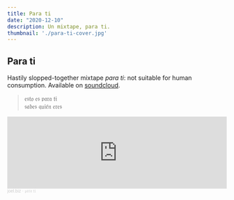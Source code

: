 ```yaml
---
title: Para ti
date: "2020-12-10"
description: Un mixtape, para ti.
thumbnail: './para-ti-cover.jpg'
---
```


## Para ti

Hastily slopped-together mixtape *para ti*: not suitable for human consumption. Available on <a href='https://soundcloud.com/joelbiz/para-ti' target='_blank' rel='noopener noreferrer'>soundcloud</a>.

<blockquote><p>
  𝔢𝔰𝔱𝔬 𝔢𝔰 𝔭𝔞𝔯𝔞 𝔱𝔦 <br/>
  𝔰𝔞𝔟𝔢𝔰 𝔮𝔲𝔦𝔢́𝔫 𝔢𝔯𝔢𝔰
</p></blockquote>

<iframe width="100%" height="166" scrolling="no" frameborder="no" allow="autoplay" src="https://w.soundcloud.com/player/?url=https%3A//api.soundcloud.com/tracks/941287021&color=%23ccc6d4&auto_play=false&hide_related=false&show_comments=true&show_user=true&show_reposts=false&show_teaser=true"></iframe><div style="font-size: 10px; color: #cccccc;line-break: anywhere;word-break: normal;overflow: hidden;white-space: nowrap;text-overflow: ellipsis; font-family: Interstate,Lucida Grande,Lucida Sans Unicode,Lucida Sans,Garuda,Verdana,Tahoma,sans-serif;font-weight: 100;"><a href="https://soundcloud.com/joelbiz" title="joel.biz" target="_blank" style="color: #cccccc; text-decoration: none;">joel.biz</a> · <a href="https://soundcloud.com/joelbiz/para-ti" title="𝔭𝔞𝔯𝔞 𝔱𝔦" target="_blank" style="color: #cccccc; text-decoration: none;">𝔭𝔞𝔯𝔞 𝔱𝔦</a></div>
